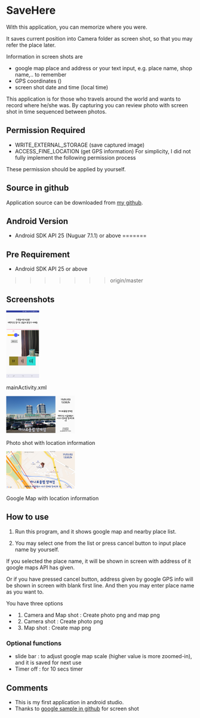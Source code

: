 
# SaveHere

With this application, you can memorize where you were. 

It saves current position into Camera folder as screen shot, so that you may refer the place later.

Information in screen shots are
- google map place and address or your text input, e.g. place name, shop name,.. to remember
- GPS coordinates ()
- screen shot date and time (local time)

This application is for those who travels around the world and wants to record where he/she was. By capturing you can review photo with screen shot in time sequenced between photos.

## Permission Required

- WRITE_EXTERNAL_STORAGE (save captured image)
- ACCESS_FINE_LOCATION (get GPS information)
For simplicity, I did not fully implement the following permission process

These permission should be applied by yourself.

## Source in github

Application source can be downloaded from [my github][1].

[1]: https://github.com/riopapa/SaveHere

## Android Version

- Android SDK API 25 (Nuguar 7.1.1) or above 
=======
## Pre Requirement

- Android SDK API 25 or above
>>>>>>> origin/master

## Screenshots

<img src="mainActivity.jpg" height="180" alt="mainActivity"/>

   mainActivity.xml
   
<img src="screenShotPhoto.png" height="100" alt="screenShotPhoto"/>

  Photo shot with location information
  
<img src="screenShotGoogleMap.jpg" height="100" alt="screenShotGoogleMap"/>

  Google Map with location information

## How to use

1. Run this program, and it shows google map and nearby place list.

2. You may select one from the list or press cancel button to input place name by yourself.

If you selected the place name, it will be shown in screen with address of it google maps API has given.

Or if you have pressed cancel button, address given by google GPS info will be shown in screen with blank first line. And then you may enter place name as you want to.

You have three options

- 1. Camera and Map shot : Create photo png and map png
- 2. Camera shot : Create photo png
- 3. Map shot : Create map png

### Optional functions

- slide bar : to adjust google map scale (higher value is more zoomed-in), and it is saved for next use
- Timer off : for 10 secs timer

## Comments

- This is my first application in android studio.
- Thanks to [google sample in github][2] for screen shot


[2]: https://github.com/googlesamples/android-ScreenCapture


